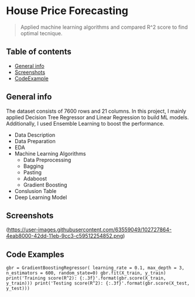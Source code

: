 # House Price Forecasting
> Applied machine learning algorithms and compared R^2 score to find optimal tecnique.

## Table of contents
* [General info](#general-info)
* [Screenshots](#screenshots)
* [CodeExample](#codeexample)

## General info
The dataset consists of 7600 rows and 21 columns. In this project, I mainly applied Decision Tree Regressor and Linear Regression to build ML models. Additionally, I used Ensemble Learning to boost the performance.
* Data Description
* Data Preparation
* EDA
* Machine Learning Algorithms
  * Data Preprocessing
  * Bagging
  * Pasting
  * Adaboost
  * Gradient Boosting
* Conslusion Table
* Deep Learning Model

## Screenshots
(https://user-images.githubusercontent.com/63559049/102727864-4eab8000-42dd-11eb-9cc3-c59512254852.png)


## Code Examples
`gbr = GradientBoostingRegressor( learning_rate = 0.1, max_depth = 3, n_estimators = 600, random_state=0)
gbr.fit(X_train, y_train)
print('Training score(R^2): {:.3f}'.format(gbr.score(X_train, y_train)))
print('Testing score(R^2): {:.3f}'.format(gbr.score(X_test, y_test)))`
